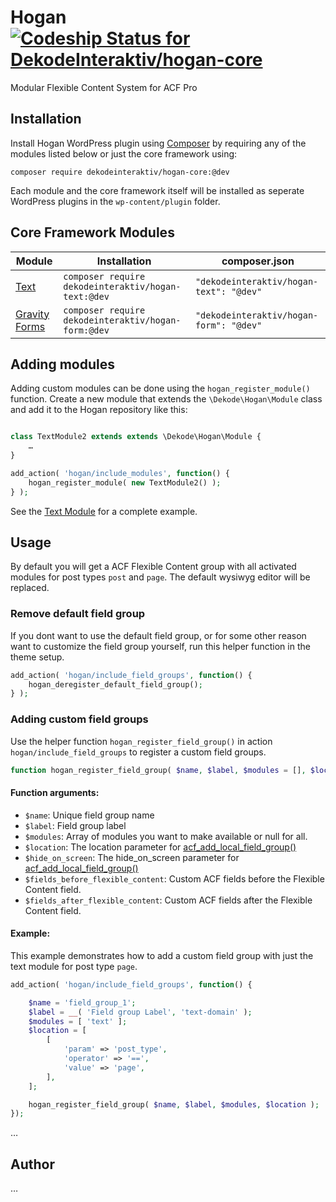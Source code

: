 # Hogan [ ![Codeship Status for DekodeInteraktiv/hogan-core](https://app.codeship.com/projects/58f4d340-97ba-0135-2412-665d154dd139/status?branch=master)](https://app.codeship.com/projects/251897)

Modular Flexible Content System for ACF Pro

## Installation
Install Hogan WordPress plugin using [Composer](https://getcomposer.org/) by requiring any of the modules listed below or just the core framework using:

```
composer require dekodeinteraktiv/hogan-core:@dev
```

Each module and the core framework itself will be installed as seperate WordPress plugins in the `wp-content/plugin` folder.


## Core Framework Modules

Module | Installation | composer.json
--- | --- | ---
[Text](https://github.com/DekodeInteraktiv/hogan-text) | `composer require dekodeinteraktiv/hogan-text:@dev` | `"dekodeinteraktiv/hogan-text": "@dev"`
[Gravity Forms](https://github.com/DekodeInteraktiv/hogan-form) | `composer require dekodeinteraktiv/hogan-form:@dev` | `"dekodeinteraktiv/hogan-form": "@dev"`

## Adding modules
Adding custom modules can be done using the `hogan_register_module()` function. Create a new module that extends the `\Dekode\Hogan\Module` class and add it to the Hogan repository like this:

```php

class TextModule2 extends extends \Dekode\Hogan\Module {
	…
}

add_action( 'hogan/include_modules', function() {
	hogan_register_module( new TextModule2() );
} );
```

See the [Text Module](https://github.com/DekodeInteraktiv/hogan-text) for a complete example.

## Usage
By default you will get a ACF Flexible Content group with all activated modules for post types `post` and `page`. The default wysiwyg editor will be replaced.

### Remove default field group
If you dont want to use the default field group, or for some other reason want to customize the field group yourself, run this helper function in the theme setup.

```php
add_action( 'hogan/include_field_groups', function() {
	hogan_deregister_default_field_group();
} );
```

### Adding custom field groups
Use the helper function `hogan_register_field_group()` in action `hogan/include_field_groups` to register a custom field groups.

```php
function hogan_register_field_group( $name, $label, $modules = [], $location = [], $hide_on_screen = [], $fields_before_flexible_content = [], $fields_after_flexible_content = [] ) {
```

#### Function arguments:
- `$name`: Unique field group name
- `$label`: Field group label
- `$modules`: Array of modules you want to make available or null for all.
- `$location`: The location parameter for [acf_add_local_field_group()](https://www.advancedcustomfields.com/resources/register-fields-via-php/)
- `$hide_on_screen`: The hide_on_screen parameter for [acf_add_local_field_group()](https://www.advancedcustomfields.com/resources/register-fields-via-php/)
- `$fields_before_flexible_content`: Custom ACF fields before the Flexible Content field.
- `$fields_after_flexible_content`: Custom ACF fields after the Flexible Content field.

#### Example:

This example demonstrates how to add a custom field group with just the text module for post type `page`.
```php
add_action( 'hogan/include_field_groups', function() {

	$name = 'field_group_1';
	$label = __( 'Field group Label', 'text-domain' );
	$modules = [ 'text' ];
	$location = [
		[
			'param' => 'post_type',
			'operator' => '==',
			'value' => 'page',
		],
	];

	hogan_register_field_group( $name, $label, $modules, $location );
});
```

…

## Author
…
